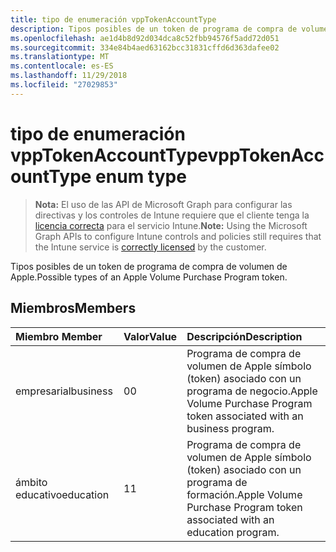 ```yaml
---
title: tipo de enumeración vppTokenAccountType
description: Tipos posibles de un token de programa de compra de volumen de Apple.
ms.openlocfilehash: ae1d4b8d92d034dca8c52fbb94576f5add72d051
ms.sourcegitcommit: 334e84b4aed63162bcc31831cffd6d363dafee02
ms.translationtype: MT
ms.contentlocale: es-ES
ms.lasthandoff: 11/29/2018
ms.locfileid: "27029853"
---
```

# <a name="vpptokenaccounttype-enum-type"></a><span data-ttu-id="256c5-103">tipo de enumeración vppTokenAccountType</span><span class="sxs-lookup"><span data-stu-id="256c5-103">vppTokenAccountType enum type</span></span>

> <span data-ttu-id="256c5-104">**Nota:** El uso de las API de Microsoft Graph para configurar las directivas y los controles de Intune requiere que el cliente tenga la [licencia correcta](https://go.microsoft.com/fwlink/?linkid=839381) para el servicio Intune.</span><span class="sxs-lookup"><span data-stu-id="256c5-104">**Note:** Using the Microsoft Graph APIs to configure Intune controls and policies still requires that the Intune service is [correctly licensed](https://go.microsoft.com/fwlink/?linkid=839381) by the customer.</span></span>

<span data-ttu-id="256c5-105">Tipos posibles de un token de programa de compra de volumen de Apple.</span><span class="sxs-lookup"><span data-stu-id="256c5-105">Possible types of an Apple Volume Purchase Program token.</span></span>
## <a name="members"></a><span data-ttu-id="256c5-106">Miembros</span><span class="sxs-lookup"><span data-stu-id="256c5-106">Members</span></span>
|<span data-ttu-id="256c5-107">Miembro	</span><span class="sxs-lookup"><span data-stu-id="256c5-107">Member</span></span>|<span data-ttu-id="256c5-108">Valor</span><span class="sxs-lookup"><span data-stu-id="256c5-108">Value</span></span>|<span data-ttu-id="256c5-109">Descripción</span><span class="sxs-lookup"><span data-stu-id="256c5-109">Description</span></span>|
|:---|:---|:---|
|<span data-ttu-id="256c5-110">empresarial</span><span class="sxs-lookup"><span data-stu-id="256c5-110">business</span></span>|<span data-ttu-id="256c5-111">0</span><span class="sxs-lookup"><span data-stu-id="256c5-111">0</span></span>|<span data-ttu-id="256c5-112">Programa de compra de volumen de Apple símbolo (token) asociado con un programa de negocio.</span><span class="sxs-lookup"><span data-stu-id="256c5-112">Apple Volume Purchase Program token associated with an business program.</span></span>|
|<span data-ttu-id="256c5-113">ámbito educativo</span><span class="sxs-lookup"><span data-stu-id="256c5-113">education</span></span>|<span data-ttu-id="256c5-114">1</span><span class="sxs-lookup"><span data-stu-id="256c5-114">1</span></span>|<span data-ttu-id="256c5-115">Programa de compra de volumen de Apple símbolo (token) asociado con un programa de formación.</span><span class="sxs-lookup"><span data-stu-id="256c5-115">Apple Volume Purchase Program token associated with an education program.</span></span>|



